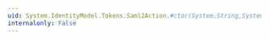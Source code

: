 ```yaml
---
uid: System.IdentityModel.Tokens.Saml2Action.#ctor(System.String,System.Uri)
internalonly: False
---
```

